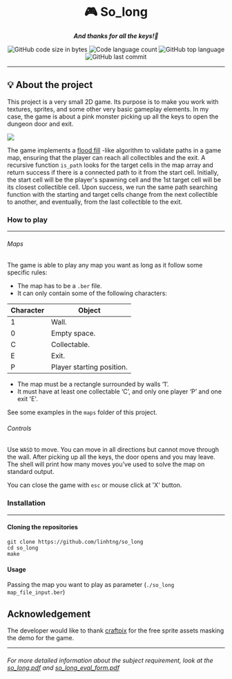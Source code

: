 <h1 align="center">
	🎮 So_long 
</h1>
<p align="center">
	<b><i>And thanks for all the keys!🔑</i></b><br>
</p>

<p align="center">
	<img alt="GitHub code size in bytes" src="https://img.shields.io/github/languages/code-size/linhtng/so_long?color=lightblue" />
	<img alt="Code language count" src="https://img.shields.io/github/languages/count/linhtng/so_long?color=yellow" />
	<img alt="GitHub top language" src="https://img.shields.io/github/languages/top/linhtng/so_long?color=blue" />
	<img alt="GitHub last commit" src="https://img.shields.io/github/last-commit/linhtng/so_long?color=green" />
</p>

---

## 💡 About the project
This project is a very small 2D game. Its purpose is to make you work with textures, sprites, and some other very basic gameplay elements.
In my case, the game is about a pink monster picking up all the keys to open the dungeon door and exit. 

![](so_long_small_map_demo.gif)

The game implements a [flood fill](https://en.wikipedia.org/wiki/Flood_fill) -like algorithm to validate paths in a game map, ensuring that the player can reach all collectibles and the exit. A recursive function `is_path` looks for the target cells in the map array and return success if there is a connected path to it from the start cell. Initially, the start cell will be the player's spawning cell and the 1st target cell will be its closest collectible cell. Upon success, we run the same path searching function with the starting and target cells change from the next collectible to another, and eventually, from the last collectible to the exit.

### How to play
---
###### Maps
The game is able to play any map you want as long as it follow some specific rules:
* The map has to be a ``.ber`` file.
* It can only contain some of the following characters:

| Character | Object |
| - | - |
| 1 | Wall. |
| 0 | Empty space. |
| C | Collectable. |
| E | Exit. |
| P | Player starting position. |

* The map must be a rectangle surrounded by walls ‘1’.
* It must have at least one collectable ‘C’, and only one player ‘P’ and one exit 'E'.

See some examples in the ``maps`` folder of this project.

###### Controls
Use ``WASD`` to move. You can move in all directions but cannot move through the wall. After picking up all the keys, the door opens and you may leave. The shell will print how many moves you’ve used to solve the map on standard output.

You can close the game with ``esc`` or mouse click at 'X' button.

### Installation
---
#### Cloning the repositories
```shell
git clone https://github.com/linhtng/so_long
cd so_long
make
```
#### Usage
Passing the map you want to play as parameter (``./so_long map_file_input.ber``)

## Acknowledgement

The developer would like to thank [craftpix](https://free-game-assets.itch.io/free-tiny-hero-sprites-pixel-art) for the free sprite assets masking the demo for the game.

---
###### For more detailed information about the subject requirement, look at the [so_long.pdf](https://github.com/linhtng/so_long/files/11149130/so_long.pdf) and [so_long_eval_form.pdf](https://github.com/linhtng/so_long/files/11149132/so_long_eval_form.pdf)
